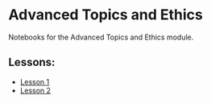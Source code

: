 # Advanced Topics and Ethics

Notebooks for the Advanced Topics and Ethics module.

## Lessons:

- [Lesson 1](./Lesson_1.ipynb)
- [Lesson 2](./Lesson_2.ipynb)
